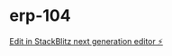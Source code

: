 # erp-104

[Edit in StackBlitz next generation editor ⚡️](https://stackblitz.com/~/github.com/mohammad-alqudah/erp-104)